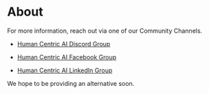 # About

For more information, reach out via one of our Community Channels.  

- [Human Centric AI Discord Group](https://discord.gg/aRTzYX9QY4)

 - [Human Centric AI Facebook Group](https://www.facebook.com/groups/humancentric.ai.tech)

- [Human Centric AI LinkedIn Group](https://www.linkedin.com/groups/14154710/)

We hope to be providing an alternative soon.